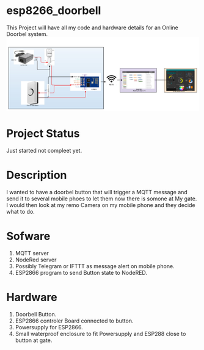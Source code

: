 # esp8266_doorbell
This Project will have all my code and hardware details for an Online Doorbel system.<br>
![Door Bell Diagram](Intelegint_door_bell_1.jpg?raw=true "Block diagram")<br>

# Project Status
Just started not compleet yet.

# Description
I wanted to have a doorbel button that will trigger a MQTT message and send it to several mobile phoes to let them now there is somone at My gate.
I would then look at my remo Camera on my mobile phone and they decide what to do.

# Sofware
1) MQTT server
2) NodeRed server
3) Possibly Telegram or IFTTT as message alert on mobile phone.
4) ESP2866 program to send Button state to NodeRED.

# Hardware
1) Doorbell Button.
2) ESP2866 controler Board connected to button.
3) Powersupply for ESP2866.
4) Small waterproof enclosure to fit Powersupply and ESP288 close to button at gate.
